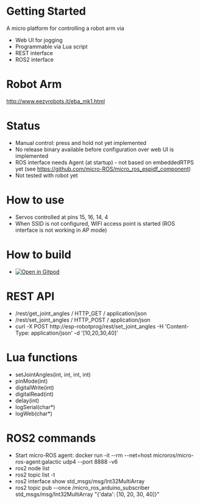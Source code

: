 # Getting Started
A micro platform for controlling a robot arm via
* Web UI for jogging
* Programmable via Lua script
* REST interface
* ROS2 interface

# Robot Arm
http://www.eezyrobots.it/eba_mk1.html

# Status
* Manual control: press and hold not yet implemented
* No release binary available before configuration over web UI is implemented
* ROS interface needs Agent (at startup) - not based on embeddedRTPS yet (see https://github.com/micro-ROS/micro_ros_espidf_component)
* Not tested with robot yet

# How to use
* Servos controlled at pins 15, 16, 14, 4
* When SSID is not configured, WIFI access point is started (ROS interface is not working in AP mode)

# How to build
* [![Open in Gitpod](https://gitpod.io/button/open-in-gitpod.svg)](https://gitpod.io/#https://github.com/chhartmann/RoboProg)

# REST API
* /rest/get_joint_angles / HTTP_GET / application/json
* /rest/set_joint_angles / HTTP_POST / application/json
* curl -X POST http://esp-robotprog/rest/set_joint_angles -H 'Content-Type: application/json' -d '[10,20,30,40]'

# Lua functions
* setJointAngles(int, int, int, int)
* pinMode(int)
* digitalWrite(int)
* digitalRead(int)
* delay(int)
* logSerial(char*)
* logWeb(char*)

# ROS2 commands
* Start micro-ROS agent: docker run -it --rm --net=host microros/micro-ros-agent:galactic udp4 --port 8888 -v6
* ros2 node list
* ros2 topic list -t
* ros2 interface show std_msgs/msg/Int32MultiArray
* ros2 topic pub --once /micro_ros_arduino_subscriber std_msgs/msg/Int32MultiArray "{'data': [10, 20, 30, 40]}"
